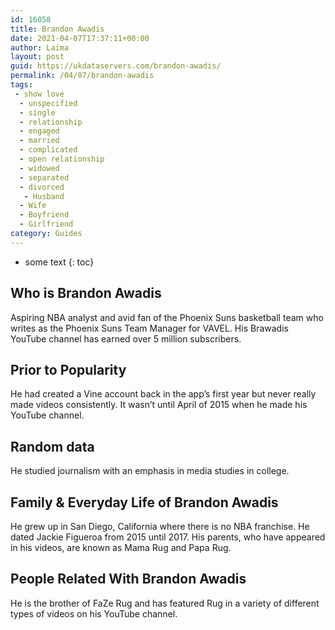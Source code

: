 ```yaml
---
id: 16058
title: Brandon Awadis
date: 2021-04-07T17:37:11+00:00
author: Laima
layout: post
guid: https://ukdataservers.com/brandon-awadis/
permalink: /04/07/brandon-awadis
tags:
 - show love
  - unspecified
  - single
  - relationship
  - engaged
  - married
  - complicated
  - open relationship
  - widowed
  - separated
  - divorced
   - Husband
  - Wife
  - Boyfriend
  - Girlfriend
category: Guides
---
```


* some text
{: toc}


## Who is Brandon Awadis
                  
                  
                  
Aspiring NBA analyst and avid fan of the Phoenix Suns basketball team who writes as the Phoenix Suns Team Manager for VAVEL. His Brawadis YouTube channel has earned over 5 million subscribers. 
                  
              
            
              
            
                
                
                
## Prior to Popularity
                  
                  
                  
He had created a Vine account back in the app&#8217;s first year but never really made videos consistently. It wasn&#8217;t until April of 2015 when he made his YouTube channel.
                  
              
            
              
            
                
                
                
## Random data
                  
                  
                  
He studied journalism with an emphasis in media studies in college.
                  
              
            
              
            
                
                
                
## Family & Everyday Life of Brandon Awadis
                  
                  
                  
He grew up in San Diego, California where there is no NBA franchise. He dated Jackie Figueroa from 2015 until 2017. His parents, who have appeared in his videos, are known as Mama Rug and Papa Rug. 
                  
              
            
              
            
                
                
                
## People Related With Brandon Awadis
                  
                  
                  
He is the brother of FaZe Rug and has featured Rug in a variety of different types of videos on his YouTube channel. 
                  
              
            
              
            
                
              
            
              
              
            
            
              
            
          
          
          